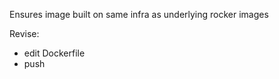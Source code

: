 Ensures image built on same infra as underlying rocker images

Revise:

* edit Dockerfile
* push

<!-- --tags
* tag (with tag matching regex npr-rev[0-9.]+ )-->

